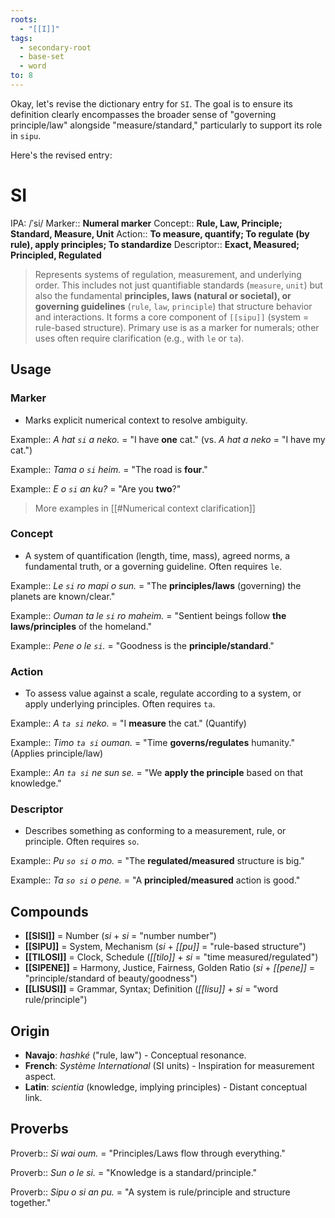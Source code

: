 ```yaml
---
roots:
  - "[[I]]"
tags:
  - secondary-root
  - base-set
  - word
to: 8
---
```

Okay, let's revise the dictionary entry for `SI`. The goal is to ensure its definition clearly encompasses the broader sense of "governing principle/law" alongside "measure/standard," particularly to support its role in `sipu`.

Here's the revised entry:

# SI

IPA:				/ˈsi/
Marker::		**Numeral marker**
Concept::		**Rule, Law, Principle; Standard, Measure, Unit**
Action::		**To measure, quantify; To regulate (by rule), apply principles; To standardize**
Descriptor::	**Exact, Measured; Principled, Regulated**

> Represents systems of regulation, measurement, and underlying order. This includes not just quantifiable standards (`measure`, `unit`) but also the fundamental **principles, laws (natural or societal), or governing guidelines** (`rule`, `law`, `principle`) that structure behavior and interactions. It forms a core component of `[[sipu]]` (system = rule-based structure). Primary use is as a marker for numerals; other uses often require clarification (e.g., with `le` or `ta`).

## Usage

### Marker
*   Marks explicit numerical context to resolve ambiguity.

Example::   *A hat `si` a neko.* = "I have **one** cat." (vs. *A hat a neko* = "I have my cat.")

Example::   *Tama o `si` heim.* = "The road is **four**."

Example::   *E o `si` an ku?* = "Are you **two**?"

> More examples in [[#Numerical context clarification]]

### Concept
*   A system of quantification (length, time, mass), agreed norms, a fundamental truth, or a governing guideline. Often requires `le`.

Example::   *Le `si` ro mapi o sun.* = "The **principles/laws** (governing) the planets are known/clear."

Example::   *Ouman ta le `si` ro maheim.* = "Sentient beings follow **the laws/principles** of the homeland."

Example::   *Pene o le `si`.* = "Goodness is the **principle/standard**."

### Action
*   To assess value against a scale, regulate according to a system, or apply underlying principles. Often requires `ta`.

Example::   *A `ta si` neko.* = "I **measure** the cat." (Quantify)

Example::   *Timo `ta si` ouman.* = "Time **governs/regulates** humanity." (Applies principle/law)

Example::   *An `ta si` ne sun se.* = "We **apply the principle** based on that knowledge."

### Descriptor
*   Describes something as conforming to a measurement, rule, or principle. Often requires `so`.

Example::   *Pu `so si` o mo.* = "The **regulated/measured** structure is big."

Example::   *Ta `so si` o pene.* = "A **principled/measured** action is good."

## Compounds

*   **[[SISI]]** = Number (*si* + *si* = "number number")
*   **[[SIPU]]** = System, Mechanism (*si* + *[[pu]]* = "rule-based structure")
*   **[[TILOSI]]** = Clock, Schedule (*[[tilo]]* + *si* = "time measured/regulated")
*   **[[SIPENE]]** = Harmony, Justice, Fairness, Golden Ratio (*si* + *[[pene]]* = "principle/standard of beauty/goodness")
*   **[[LISUSI]]** = Grammar, Syntax; Definition (*[[lisu]]* + *si* = "word rule/principle")

## Origin

*   **Navajo**: *hashké* ("rule, law") - Conceptual resonance.
*   **French**: *Système International* (SI units) - Inspiration for measurement aspect.
*   **Latin**: *scientia* (knowledge, implying principles) - Distant conceptual link.

## Proverbs

Proverb:: *Si wai oum.* = "Principles/Laws flow through everything."

Proverb:: *Sun o le si.* = "Knowledge is a standard/principle."

Proverb:: *Sipu o si an pu.* = "A system is rule/principle and structure together."